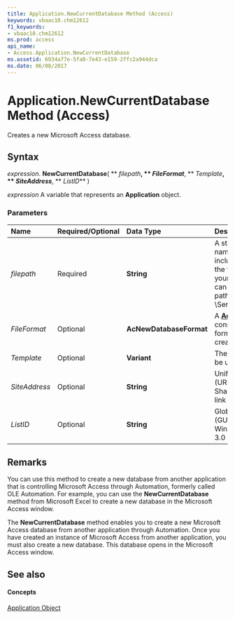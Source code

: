 ```yaml
---
title: Application.NewCurrentDatabase Method (Access)
keywords: vbaac10.chm12612
f1_keywords:
- vbaac10.chm12612
ms.prod: access
api_name:
- Access.Application.NewCurrentDatabase
ms.assetid: 6934a77e-5fa0-7e43-e159-2ffc2a944dca
ms.date: 06/08/2017
---
```



# Application.NewCurrentDatabase Method (Access)

Creates a new Microsoft Access database.


## Syntax

 _expression_. **NewCurrentDatabase**( ** _filepath_**, ** _FileFormat_**, ** _Template_**, ** _SiteAddress_**, ** _ListID_** )

 _expression_ A variable that represents an **Application** object.


### Parameters



|**Name**|**Required/Optional**|**Data Type**|**Description**|
|:-----|:-----|:-----|:-----|
| _filepath_|Required|**String**|A string expression that is the name of a new database file, including the path name and the file name extension. If your network supports it, you can also specify a network path in the following form: \\Server\Share\Folder\Filename|
| _FileFormat_|Optional|**AcNewDatabaseFormat**|A **[AcNewDatabaseFormat](acnewdatabaseformat-enumeration-access.md)** constant that specifes the file format to use for the newly created database.|
| _Template_|Optional|**Variant**|The name of the template to be used for the new database.|
| _SiteAddress_|Optional|**String**|Uniform Resource Locator (URL) of the Windows SharePoint Services 3.0 site to link to.|
| _ListID_|Optional|**String**|Globally Unique Identifer (GUID) or the name of the Windows SharePoint Services 3.0 list to link to.|

## Remarks

You can use this method to create a new database from another application that is controlling Microsoft Access through Automation, formerly called OLE Automation. For example, you can use the **NewCurrentDatabase** method from Microsoft Excel to create a new database in the Microsoft Access window.

The **NewCurrentDatabase** method enables you to create a new Microsoft Access database from another application through Automation. Once you have created an instance of Microsoft Access from another application, you must also create a new database. This database opens in the Microsoft Access window.


## See also


#### Concepts


[Application Object](application-object-access.md)


